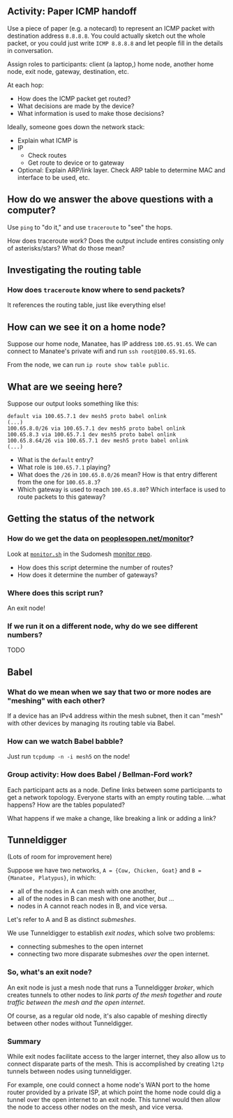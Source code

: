 ## Activity: Paper ICMP handoff
Use a piece of paper (e.g. a notecard) to represent an ICMP packet with destination address `8.8.8.8`. You could actually sketch out the whole packet, or you could just write `ICMP 8.8.8.8` and let people fill in the details in conversation.

Assign roles to participants: client (a laptop,) home node, another home node, exit node, gateway, destination, etc.

At each hop:
- How does the ICMP packet get routed?
- What decisions are made by the device?
- What information is used to make those decisions?

Ideally, someone goes down the network stack:
- Explain what ICMP is
- IP
    * Check routes
    * Get route to device or to gateway
- Optional: Explain ARP/link layer. Check ARP table to determine MAC and interface to be used, etc.

## How do we answer the above questions with a computer?
Use `ping` to "do it," and use `traceroute` to "see" the hops.

How does traceroute work? Does the output include entires consisting only of asterisks/stars? What do those mean?

## Investigating the routing table
### How does `traceroute` know where to send packets?
It references the routing table, just like everything else!

## How can we see it on a home node?
Suppose our home node, Manatee, has IP address `100.65.91.65`.
We can connect to Manatee's private wifi and run `ssh root@100.65.91.65`.

From the node, we can run `ip route show table public`.

## What are we seeing here?
Suppose our output looks something like this:
```
default via 100.65.7.1 dev mesh5 proto babel onlink
(...)
100.65.8.0/26 via 100.65.7.1 dev mesh5 proto babel onlink
100.65.8.3 via 100.65.7.1 dev mesh5 proto babel onlink
100.65.8.64/26 via 100.65.7.1 dev mesh5 proto babel onlink
(...)
```

- What is the `default` entry?
- What role is `100.65.7.1` playing?
- What does the `/26` in `100.65.8.0/26` mean? How is that entry different from the one for `100.65.8.3`?
- Which gateway is used to reach `100.65.8.80`? Which interface is used to route packets to this gateway?

## Getting the status of the network 
### How do we get the data on [peoplesopen.net/monitor](https://peoplesopen.net/monitor)?
Look at [`monitor.sh`](https://github.com/sudomesh/monitor/blob/master/monitor.sh) in the Sudomesh [monitor repo](https://github.com/sudomesh/monitor).

- How does this script determine the number of routes?
- How does it determine the number of gateways?

### Where does this script run?
An exit node!

### If we run it on a different node, why do we see different numbers?
TODO

## Babel
### What do we mean when we say that two or more nodes are "meshing" with each other?
If a device has an IPv4 address within the mesh subnet, then it can "mesh" with other devices by managing its routing table via Babel.

### How can we watch Babel babble?
Just run `tcpdump -n -i mesh5` on the node!

### Group activity: How does Babel / Bellman-Ford work?
Each participant acts as a node.
Define links between some participants to get a network topology.
Everyone starts with an empty routing table.
...what happens? How are the tables populated?

What happens if we make a change, like breaking a link or adding a link?

## Tunneldigger
(Lots of room for improvement here)

Suppose we have two networks, `A = {Cow, Chicken, Goat}` and `B = {Manatee, Platypus}`,
in which:
- all of the nodes in A can mesh with one another,
- all of the nodes in B can mesh with one another, *but* ...
- nodes in A cannot reach nodes in B, and vice versa.

Let's refer to A and B as distinct *submeshes*.

We use Tunneldigger to establish *exit nodes*, which solve two problems:
- connecting submeshes to the open internet
- connecting two more disparate submeshes *over* the open internet.

### So, what's an exit node?
An exit node is just a mesh node that runs a Tunneldigger *broker*, which creates tunnels to other nodes to *link parts of the mesh together* and *route traffic between the mesh and the open internet*.

Of course, as a regular old node, it's also capable of meshing directly between other nodes without Tunneldigger.

### Summary
While exit nodes facilitate access to the larger internet, they also allow us to connect disparate parts of the mesh. This is accomplished by creating `l2tp` tunnels between nodes using tunneldigger.

For example, one could connect a home node's WAN port to the home router provided by a private ISP, at which point the home node could dig a tunnel over the open internet to an exit node. This tunnel would then allow the node to access other nodes on the mesh, and vice versa.
